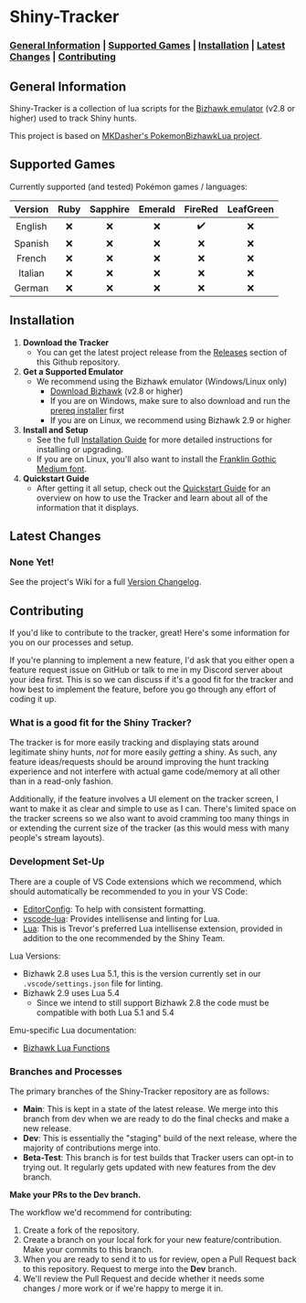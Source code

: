 # Shiny-Tracker

### [General Information](#general-information) | [Supported Games](#supported-games) | [Installation](#installation) | [Latest Changes](#latest-changes) | [Contributing](#contributing)

## General Information

Shiny-Tracker is a collection of lua scripts for the [Bizhawk emulator](https://tasvideos.org/BizHawk/ReleaseHistory) (v2.8 or higher) used to track Shiny hunts.

This project is based on [MKDasher's PokemonBizhawkLua project](https://github.com/mkdasher/PokemonBizhawkLua).

## Supported Games

Currently supported (and tested) Pokémon games / languages:

| Version   | Ruby | Sapphire | Emerald | FireRed | LeafGreen |
| :-------: | :--: | :------: | :-----: | :-----: | :-------: |
| English   | ❌ | ❌ | ❌ | ✔️ | ❌ |
| Spanish   | ❌ | ❌ | ❌ | ❌ | ❌ |
| French    | ❌ | ❌ | ❌ | ❌ | ❌ |
| Italian   | ❌ | ❌ | ❌ | ❌ | ❌ |
| German    | ❌ | ❌ | ❌ | ❌ | ❌ |

## Installation

1. **Download the Tracker**
   - You can get the latest project release from the [Releases](https://github.com/trevorrl/Shiny-Tracker/releases/latest) section of this Github repository.
2. **Get a Supported Emulator**
   - We recommend using the Bizhawk emulator (Windows/Linux only)
      - [Download Bizhawk](https://tasvideos.org/BizHawk/ReleaseHistory) (v2.8 or higher)
      - If you are on Windows, make sure to also download and run the [prereq installer](https://github.com/TASEmulators/BizHawk-Prereqs/releases) first
      - If you are on Linux, we recommend using Bizhawk 2.9 or higher
3. **Install and Setup**
   - See the full [Installation Guide](https://github.com/trevorrl/Shiny-Tracker/wiki/Installation-Guide) for more detailed instructions for installing or upgrading.
   - If you are on Linux, you'll also want to install the [Franklin Gothic Medium font](https://fontsgeek.com/fonts/Franklin-Gothic-Medium-Regular).
4. **Quickstart Guide**
   - After getting it all setup, check out the [Quickstart Guide](https://github.com/trevorrl/Shiny-Tracker/wiki/Quickstart-Guide) for an overview on how to use the Tracker and learn about all of the information that it displays.

## Latest Changes

### None Yet!

See the project's Wiki for a full [Version Changelog](https://github.com/trevorrl/Shiny-Tracker/wiki/Version-Changelog).

## Contributing

If you'd like to contribute to the tracker, great! Here's some information for you on our processes and setup.

If you're planning to implement a new feature, I'd ask that you either open a feature request issue on GitHub or talk to me in my Discord server about your idea first. This is so we can discuss if it's a good fit for the tracker and how best to implement the feature, before you go through any effort of coding it up.

### What is a good fit for the Shiny Tracker?

The tracker is for more easily tracking and displaying stats around legitimate shiny hunts, _not_ for more easily _getting_ a shiny. As such, any feature ideas/requests should be around improving the hunt tracking experience and not interfere with actual game code/memory at all other than in a read-only fashion.

Additionally, if the feature involves a UI element on the tracker screen, I want to make it as clear and simple to use as I can. There's limited space on the tracker screens so we also want to avoid cramming too many things in or extending the current size of the tracker (as this would mess with many people's stream layouts).

### Development Set-Up

There are a couple of VS Code extensions which we recommend, which should automatically be recommended to you in your VS Code:

- [EditorConfig](https://marketplace.visualstudio.com/items?itemName=EditorConfig.EditorConfig): To help with consistent formatting.
- [vscode-lua](https://marketplace.visualstudio.com/items?itemName=trixnz.vscode-lua): Provides intellisense and linting for Lua.
- [Lua](https://marketplace.visualstudio.com/items?itemName=sumneko.lua): This is Trevor's preferred Lua intellisense extension, provided in addition to the one recommended by the Shiny Team.

Lua Versions:

- Bizhawk 2.8 uses Lua 5.1, this is the version currently set in our `.vscode/settings.json` file for linting.
- Bizhawk 2.9 uses Lua 5.4
  - Since we intend to still support Bizhawk 2.8 the code must be compatible with both Lua 5.1 and 5.4

Emu-specific Lua documentation:

- [Bizhawk Lua Functions](https://tasvideos.org/Bizhawk/LuaFunctions)

### Branches and Processes

The primary branches of the Shiny-Tracker repository are as follows:

- **Main**: This is kept in a state of the latest release. We merge into this branch from dev when we are ready to do the final checks and make a new release.
- **Dev**: This is essentially the "staging" build of the next release, where the majority of contributions merge into.
- **Beta-Test**: This branch is for test builds that Tracker users can opt-in to trying out. It regularly gets updated with new features from the dev branch.

**Make your PRs to the Dev branch.**

The workflow we'd recommend for contributing:

1. Create a fork of the repository.
2. Create a branch on your local fork for your new feature/contribution. Make your commits to this branch.
3. When you are ready to send it to us for review, open a Pull Request back to this repository. Request to merge into the **Dev** branch.
4. We'll review the Pull Request and decide whether it needs some changes / more work or if we're happy to merge it in.
